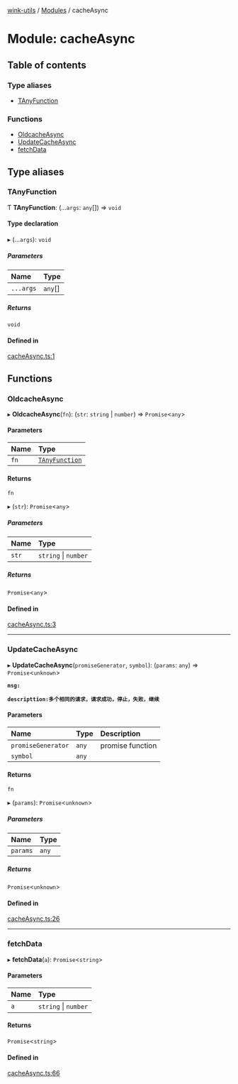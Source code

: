 [wink-utils](../README.md) / [Modules](../modules.md) / cacheAsync

# Module: cacheAsync

## Table of contents

### Type aliases

- [TAnyFunction](cacheAsync.md#tanyfunction)

### Functions

- [OldcacheAsync](cacheAsync.md#oldcacheasync)
- [UpdateCacheAsync](cacheAsync.md#updatecacheasync)
- [fetchData](cacheAsync.md#fetchdata)

## Type aliases

### TAnyFunction

Ƭ **TAnyFunction**: (...`args`: `any`[]) => `void`

#### Type declaration

▸ (...`args`): `void`

##### Parameters

| Name | Type |
| :------ | :------ |
| `...args` | `any`[] |

##### Returns

`void`

#### Defined in

[cacheAsync.ts:1](https://github.com/huahuahuahuahuahua/wink-utils/blob/a2b0a79/src/cacheAsync.ts#L1)

## Functions

### OldcacheAsync

▸ **OldcacheAsync**(`fn`): (`str`: `string` \| `number`) => `Promise`<`any`\>

#### Parameters

| Name | Type |
| :------ | :------ |
| `fn` | [`TAnyFunction`](cacheAsync.md#tanyfunction) |

#### Returns

`fn`

▸ (`str`): `Promise`<`any`\>

##### Parameters

| Name | Type |
| :------ | :------ |
| `str` | `string` \| `number` |

##### Returns

`Promise`<`any`\>

#### Defined in

[cacheAsync.ts:3](https://github.com/huahuahuahuahuahua/wink-utils/blob/a2b0a79/src/cacheAsync.ts#L3)

___

### UpdateCacheAsync

▸ **UpdateCacheAsync**(`promiseGenerator`, `symbol`): (`params`: `any`) => `Promise`<`unknown`\>

**`msg:`**

**`descripttion:多个相同的请求，请求成功，停止，失败，继续`**

#### Parameters

| Name | Type | Description |
| :------ | :------ | :------ |
| `promiseGenerator` | `any` | promise function |
| `symbol` | `any` |  |

#### Returns

`fn`

▸ (`params`): `Promise`<`unknown`\>

##### Parameters

| Name | Type |
| :------ | :------ |
| `params` | `any` |

##### Returns

`Promise`<`unknown`\>

#### Defined in

[cacheAsync.ts:26](https://github.com/huahuahuahuahuahua/wink-utils/blob/a2b0a79/src/cacheAsync.ts#L26)

___

### fetchData

▸ **fetchData**(`a`): `Promise`<`string`\>

#### Parameters

| Name | Type |
| :------ | :------ |
| `a` | `string` \| `number` |

#### Returns

`Promise`<`string`\>

#### Defined in

[cacheAsync.ts:66](https://github.com/huahuahuahuahuahua/wink-utils/blob/a2b0a79/src/cacheAsync.ts#L66)
